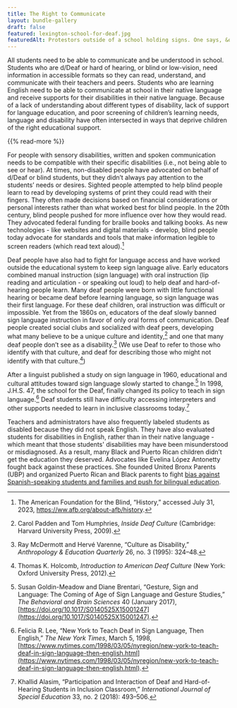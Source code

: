 ```yaml
---
title: The Right to Communicate
layout: bundle-gallery
draft: false
featured: lexington-school-for-deaf.jpg
featuredAlt: Protestors outside of a school holding signs. One says, &quot;Deaf CEO Now!&quot;
---
```


All students need to be able to communicate and be understood in school. Students who are d/Deaf or hard of hearing, or blind or low-vision, need information in accessible formats so they can read, understand, and communicate with their teachers and peers. Students who are learning English need  to be able to communicate at school in their native language and receive supports for their disabilities in their native language. Because of a lack of understanding about different types of disability, lack of support for language education, and poor screening of children’s learning needs, language and disability have often intersected in ways that deprive children of the right educational support.

{{% read-more %}}

For people with sensory disabilities, written and spoken communication needs to be compatible with their specific disabilities (i.e., not being able to see or hear). At times, non-disabled people have advocated on behalf of d/Deaf or blind students, but they didn’t always pay attention to the students’ needs or desires. Sighted people attempted to help blind people learn to read by developing systems of print they could read with their fingers. They often made decisions based on financial considerations or personal interests rather than what worked best for blind people. In the 20th century, blind people pushed for more influence over how they would read. They advocated federal funding for braille books and talking books. As new technologies - like websites and digital materials - develop, blind people today advocate for standards and tools that make information legible to screen readers (which read text aloud).[^1]

Deaf people have also had to fight for language access and have worked outside the educational system to keep sign language alive. Early educators combined manual instruction (sign language) with oral instruction (lip reading and articulation - or speaking out loud) to help deaf and hard-of-hearing people learn. Many deaf people were born with little functional hearing or became deaf before learning language, so sign language was their first language. For these deaf children, oral instruction was difficult or impossible. Yet from the 1860s on, educators of the deaf slowly banned sign language instruction in favor of only oral forms of communication. Deaf people created social clubs and socialized with deaf peers, developing what many believe to be a unique culture and identity,[^2] and one that many deaf people don’t see as a disability.[^3] (We use Deaf to refer to those who identify with that culture, and deaf for describing those who might not identify with that culture.[^4])

After a linguist published a study on sign language in 1960, educational and cultural attitudes toward sign language slowly started to change.[^5] In 1998,  J.H.S. 47, the school for the Deaf, finally changed its policy to teach in sign language.[^6] Deaf students still have difficulty accessing interpreters and other supports needed to learn in inclusive classrooms today.[^7]

Teachers and administrators have also frequently labeled students as disabled because they did not speak English. They have also evaluated students for disabilities in English, rather than in their native language - which meant that those students' disabilities may have been misunderstood or misdiagnosed. As a result, many Black and Puerto Rican children didn’t get the education they deserved. Advocates like Evelina López Antonetty fought back against these practices. She founded United Bronx Parents (UBP) and organized Puerto Rican and Black parents to fight [bias against Spanish-speaking students and families and push for bilingual education](topics/black-latina-women/united-bronx-parents/).

[^1]: The American Foundation for the Blind, “History,” accessed July 31, 2023, https://ww.afb.org/about-afb/history.

[^2]: Carol Padden and Tom Humphries, *Inside Deaf Culture* (Cambridge: Harvard University Press, 2009).

[^3]: Ray McDermott and Hervé Varenne, “Culture as Disability,” *Anthropology & Education Quarterly* 26, no. 3 (1995): 324–48.

[^4]: Thomas K. Holcomb, *Introduction to American Deaf Culture* (New York: Oxford University Press, 2012).

[^5]: Susan Goldin-Meadow and Diane Brentari, “Gesture, Sign and Language: The Coming of Age of Sign Language and Gesture Studies,” *The Behavioral and Brain Sciences* 40 (January 2017), [https://doi.org/10.1017/S0140525X15001247](https://doi.org/10.1017/S0140525X15001247).

[^6]: Felicia R. Lee, “New York to Teach Deaf in Sign Language, Then English,” *The New York Times*, March 5, 1998, [https://www.nytimes.com/1998/03/05/nyregion/new-york-to-teach-deaf-in-sign-language-then-english.html](https://www.nytimes.com/1998/03/05/nyregion/new-york-to-teach-deaf-in-sign-language-then-english.html).

[^7]: Khallid Alasim, “Participation and Interaction of Deaf and Hard-of-Hearing Students in Inclusion Classroom,” *International Journal of Special Education* 33, no. 2 (2018): 493–506.
